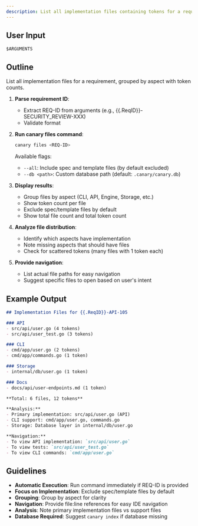 ```yaml
---
description: List all implementation files containing tokens for a requirement
---
```


<!-- CANARY: REQ=CBIN-CLI-001; FEATURE="FilesCmd"; ASPECT=Docs; STATUS=IMPL; OWNER=canary; UPDATED=2025-10-16 -->

## User Input

```text
$ARGUMENTS
```

## Outline

List all implementation files for a requirement, grouped by aspect with token counts.

1. **Parse requirement ID**:
   - Extract REQ-ID from arguments (e.g., {{.ReqID}}-SECURITY_REVIEW-XXX)
   - Validate format

2. **Run canary files command**:
   ```bash
   canary files <REQ-ID>
   ```

   Available flags:
   - `--all`: Include spec and template files (by default excluded)
   - `--db <path>`: Custom database path (default: `.canary/canary.db`)

3. **Display results**:
   - Group files by aspect (CLI, API, Engine, Storage, etc.)
   - Show token count per file
   - Exclude spec/template files by default
   - Show total file count and total token count

4. **Analyze file distribution**:
   - Identify which aspects have implementation
   - Note missing aspects that should have files
   - Check for scattered tokens (many files with 1 token each)

5. **Provide navigation**:
   - List actual file paths for easy navigation
   - Suggest specific files to open based on user's intent

## Example Output

```markdown
## Implementation Files for {{.ReqID}}-API-105

### API
- src/api/user.go (4 tokens)
- src/api/user_test.go (3 tokens)

### CLI
- cmd/app/user.go (2 tokens)
- cmd/app/commands.go (1 token)

### Storage
- internal/db/user.go (1 token)

### Docs
- docs/api/user-endpoints.md (1 token)

**Total: 6 files, 12 tokens**

**Analysis:**
- Primary implementation: src/api/user.go (API)
- CLI support: cmd/app/user.go, commands.go
- Storage: Database layer in internal/db/user.go

**Navigation:**
- To view API implementation: `src/api/user.go`
- To view tests: `src/api/user_test.go`
- To view CLI commands: `cmd/app/user.go`
```

## Guidelines

- **Automatic Execution**: Run command immediately if REQ-ID is provided
- **Focus on Implementation**: Exclude spec/template files by default
- **Grouping**: Group by aspect for clarity
- **Navigation**: Provide file:line references for easy IDE navigation
- **Analysis**: Note primary implementation files vs support files
- **Database Required**: Suggest `canary index` if database missing
